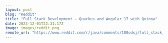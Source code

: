 ```yaml
---
layout: post
blog: "Reddit"
title: "Full Stack Development – Quarkus and Angular 17 with Quinoa"
date: 2023-12-01T22:31:17Z
image: images/reddit.png
remote_url: "https://www.reddit.com/r/java/comments/188odxj/full_stack_development_quarkus_and_angular_17/"
---
```

